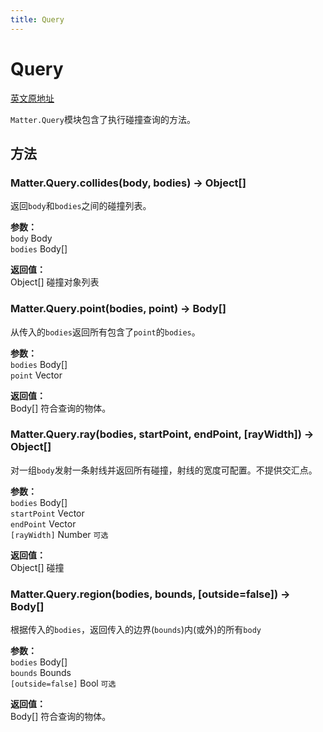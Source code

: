 ```yaml
---
title: Query
---
```


# Query

[英文原地址](https://brm.io/matter-js/docs/classes/Query.html)

`Matter.Query`模块包含了执行碰撞查询的方法。

## 方法

### Matter.Query.collides(body, bodies) → Object[]  

返回`body`和`bodies`之间的碰撞列表。


**参数：**    
`body` Body   
`bodies` Body[]

**返回值：**   
Object[] 碰撞对象列表

### Matter.Query.point(bodies, point) → Body[]  

从传入的`bodies`返回所有包含了`point`的`bodies`。

**参数：**    
`bodies` Body[]   
`point`  Vector

**返回值：**   
Body[] 符合查询的物体。

### Matter.Query.ray(bodies, startPoint, endPoint, [rayWidth]) → Object[]

对一组`body`发射一条射线并返回所有碰撞，射线的宽度可配置。不提供交汇点。

**参数：**    
`bodies` Body[]   
`startPoint`  Vector   
`endPoint`  Vector   
`[rayWidth]`  Number `可选`  


**返回值：**   
Object[] 碰撞

### Matter.Query.region(bodies, bounds, [outside=false]) → Body[]

根据传入的`bodies`，返回传入的边界(`bounds`)内(或外)的所有`body`

**参数：**    
`bodies` Body[]   
`bounds`  Bounds   
`[outside=false]`  Bool `可选`   
  

**返回值：**   
Body[] 符合查询的物体。












